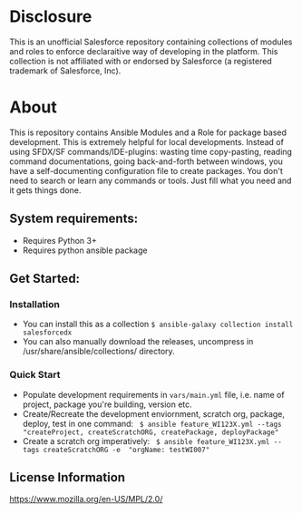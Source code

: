 # Disclosure
This is an unofficial Salesforce repository containing collections of modules and roles to enforce declaraitive way of developing in the platform.
This collection is not affiliated with or endorsed by Salesforce (a registered trademark of Salesforce, Inc).

# About
This is repository contains Ansible Modules and a Role for package based development. This is extremely helpful for local developments. Instead of using SFDX/SF commands/IDE-plugins: wasting time copy-pasting, reading command documentations, going back-and-forth between windows, you have a self-documenting configuration file to create packages. You don't need to search or learn any commands or tools. Just fill what you need and it gets things done.

## System requirements:
-   Requires Python 3+ 
-   Requires python ansible package

## Get Started:
### Installation
- You can install this as a collection ```$ ansible-galaxy collection install salesforcedx```
- You can also manually download the releases, uncompress in /usr/share/ansible/collections/ directory.
### Quick Start
- Populate development requirements in ```vars/main.yml``` file, i.e. name of project, package you're building, version etc.
- Create/Recreate the development enviornment, scratch org, package, deploy, test in one command: 
``` $ ansible feature_WI123X.yml --tags "createProject, createScratchORG, createPackage, deployPackage"``` 
- Create a scratch org imperatively: 
``` $ ansible feature_WI123X.yml --tags createScratchORG -e  "orgName: testWI007"```

## License Information
https://www.mozilla.org/en-US/MPL/2.0/

